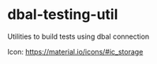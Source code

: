 # dbal-testing-util
Utilities to build tests using dbal connection

Icon: https://material.io/icons/#ic_storage
